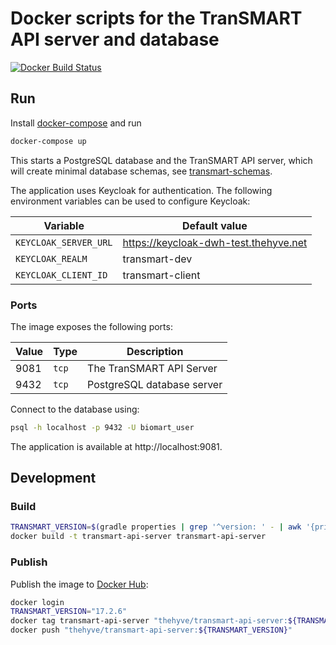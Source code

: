 # Docker scripts for the TranSMART API server and database

[![Docker Build Status](https://img.shields.io/docker/pulls/thehyve/transmart-api-server.svg)](https://hub.docker.com/r/thehyve/transmart-api-server)

## Run

Install [docker-compose](https://docs.docker.com/compose/install/) and run
```bash
docker-compose up
```

This starts a PostgreSQL database and the TranSMART API server, which will
create minimal database schemas, see [transmart-schemas](../transmart-schemas).

The application uses Keycloak for authentication. The following environment variables
can be used to configure Keycloak:

Variable              | Default value
----------------------|---------------
`KEYCLOAK_SERVER_URL` | https://keycloak-dwh-test.thehyve.net
`KEYCLOAK_REALM`      | transmart-dev
`KEYCLOAK_CLIENT_ID`  | transmart-client

### Ports

The image exposes the following ports:

Value    | Type  | Description
---------|-------|-----------------
9081     | `tcp` | The TranSMART API Server
9432     | `tcp` | PostgreSQL database server

Connect to the database using:
```bash
psql -h localhost -p 9432 -U biomart_user
```
The application is available at http://localhost:9081.


## Development

### Build

```bash
TRANSMART_VERSION=$(gradle properties | grep '^version: ' - | awk '{print $2}')
docker build -t transmart-api-server transmart-api-server
```

### Publish

Publish the image to [Docker Hub](https://hub.docker.com/r/thehyve/transmart-api-server):

```bash
docker login
TRANSMART_VERSION="17.2.6"
docker tag transmart-api-server "thehyve/transmart-api-server:${TRANSMART_VERSION}"
docker push "thehyve/transmart-api-server:${TRANSMART_VERSION}"
```
